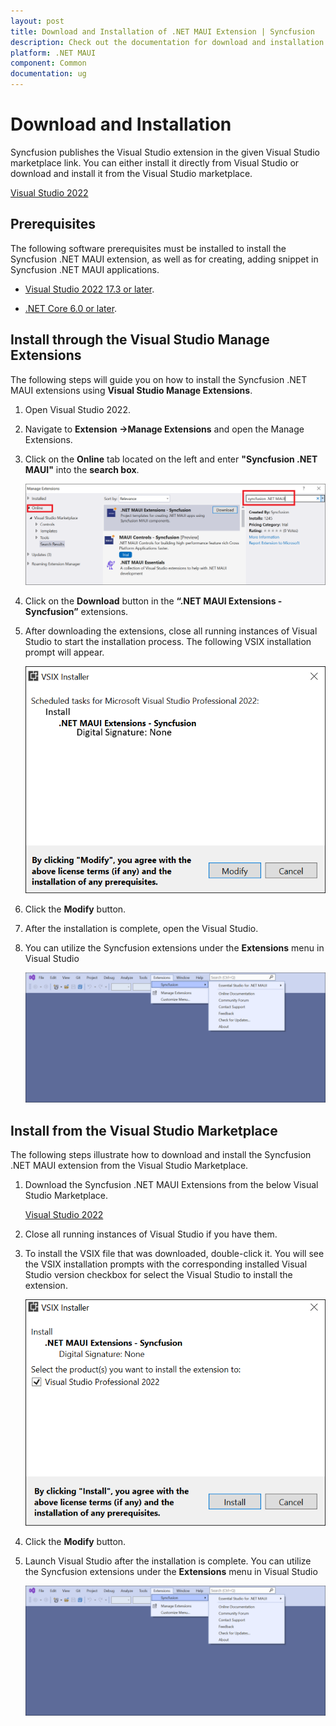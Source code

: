 ```yaml
---
layout: post
title: Download and Installation of .NET MAUI Extension | Syncfusion
description: Check out the documentation for download and installation of Syncfusion .NET MAUI Extension for Visual Studio.
platform: .NET MAUI
component: Common
documentation: ug
---
```


# Download and Installation

Syncfusion publishes the Visual Studio extension in the given Visual Studio marketplace link. You can either install it directly from Visual Studio or download and install it from the Visual Studio marketplace.

[Visual Studio 2022](https://marketplace.visualstudio.com/items?itemName=SyncfusionInc.MAUIVSExtension)


## Prerequisites

The following software prerequisites must be installed to install the Syncfusion .NET MAUI extension, as well as for creating, adding snippet in Syncfusion .NET MAUI applications.

* [Visual Studio 2022 17.3 or later](https://visualstudio.microsoft.com/downloads).

* [.NET Core 6.0 or later](https://dotnet.microsoft.com/download/dotnet-core).


## Install through the Visual Studio Manage Extensions

The following steps will guide you on how to install the Syncfusion .NET MAUI extensions using **Visual Studio Manage Extensions**.

1. Open Visual Studio 2022.

2. Navigate to **Extension ->Manage Extensions** and open the Manage Extensions.

3. Click on the **Online** tab located on the left and enter **"Syncfusion .NET MAUI"** into the **search box**.             

     ![Online-Manage-Extension-window](images/OnlineExtension.png)

4. Click on the **Download** button in the **“.NET MAUI Extensions - Syncfusion”** extensions.

5. After downloading the extensions, close all running instances of Visual Studio to start the installation process. The following VSIX installation prompt will appear.

     ![VSIX-Installation-Window](images/VSIXInstallOnline.png)

6. Click the **Modify** button.

7. After the installation is complete, open the Visual Studio.

8. You can utilize the Syncfusion extensions under the **Extensions** menu in Visual Studio

     ![SyncfusionMenu](images/MenuExtensions.png)

## Install from the Visual Studio Marketplace

The following steps illustrate how to download and install the Syncfusion .NET MAUI extension from the Visual Studio Marketplace.

1. Download the Syncfusion .NET MAUI Extensions from the below Visual Studio Marketplace.

   [Visual Studio 2022](https://marketplace.visualstudio.com/items?itemName=SyncfusionInc.MAUIVSExtension)

2. Close all running instances of Visual Studio if you have them.

3. To install the VSIX file that was downloaded, double-click it. You will see the VSIX installation prompts with the corresponding installed Visual Studio version checkbox for select the Visual Studio to install the extension.

     ![VSIX-Installation-Window](images/VSIXoffline.png)

4. Click the **Modify** button.

5. Launch Visual Studio after the installation is complete. You can utilize the Syncfusion extensions under the **Extensions** menu in Visual Studio

     ![SyncfusionMenu](images/MenuExtensions.png)